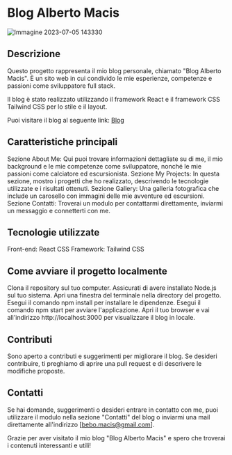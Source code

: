 # Blog Alberto Macis
![Immagine 2023-07-05 143330](https://github.com/bebob94/personal_blog/assets/119256128/62bf5193-f192-4ef0-ae3b-965097b8f74c)


## Descrizione
Questo progetto rappresenta il mio blog personale, chiamato "Blog Alberto Macis". È un sito web in cui condivido le mie esperienze, competenze e passioni come sviluppatore full stack.

Il blog è stato realizzato utilizzando il framework React e il framework CSS Tailwind CSS per lo stile e il layout.

Puoi visitare il blog al seguente link: [Blog](https://alberto-macis.vercel.app/)

## Caratteristiche principali
Sezione About Me: Qui puoi trovare informazioni dettagliate su di me, il mio background e le mie competenze come sviluppatore, nonché le mie passioni come calciatore ed escursionista.
Sezione My Projects: In questa sezione, mostro i progetti che ho realizzato, descrivendo le tecnologie utilizzate e i risultati ottenuti.
Sezione Gallery: Una galleria fotografica che include un carosello con immagini delle mie avventure ed escursioni.
Sezione Contatti: Troverai un modulo per contattarmi direttamente, inviarmi un messaggio e connetterti con me.

## Tecnologie utilizzate
Front-end: React
CSS Framework: Tailwind CSS

## Come avviare il progetto localmente
Clona il repository sul tuo computer.
Assicurati di avere installato Node.js sul tuo sistema.
Apri una finestra del terminale nella directory del progetto.
Esegui il comando npm install per installare le dipendenze.
Esegui il comando npm start per avviare l'applicazione.
Apri il tuo browser e vai all'indirizzo http://localhost:3000 per visualizzare il blog in locale.

## Contributi
Sono aperto a contributi e suggerimenti per migliorare il blog. Se desideri contribuire, ti preghiamo di aprire una pull request e di descrivere le modifiche proposte.

## Contatti
Se hai domande, suggerimenti o desideri entrare in contatto con me, puoi utilizzare il modulo nella sezione "Contatti" del blog o inviarmi una mail direttamente all'indirizzo [bebo.macis@gmail.com].

Grazie per aver visitato il mio blog "Blog Alberto Macis" e spero che troverai i contenuti interessanti e utili!
